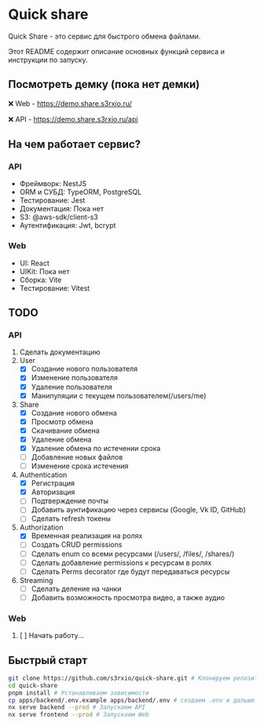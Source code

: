 # Quick share

Quick Share - это сервис для быстрого обмена файлами.

Этот README содержит описание основных функций сервиса и инструкции по запуску.

## Посмотреть демку (пока нет демки)

:x: Web - https://demo.share.s3rxio.ru/

:x: API - https://demo.share.s3rxio.ru/api

## На чем работает сервис?

### API

- Фреймворк: NestJS
- ORM и СУБД: TypeORM, PostgreSQL
- Тестирование: Jest
- Документация: Пока нет
- S3: @aws-sdk/client-s3
- Аутентификация: Jwt, bcrypt

### Web

- UI: React
- UIKit: Пока нет
- Сборка: Vite
- Тестирование: Vitest

## TODO

### API

1. Сделать документацию
2. User
   - [x] Создание нового пользователя
   - [x] Изменение пользователя
   - [x] Удаление пользователя
   - [x] Манипуляции с текущем пользователем(/users/me)
3. Share
   - [x] Создание нового обмена
   - [x] Просмотр обмена
   - [x] Скачивание обмена
   - [x] Удаление обмена
   - [x] Удаление обмена по истечении срока
   - [ ] Добавление новых файлов
   - [ ] Изменение срока истечения
4. Authentication
   - [x] Регистрация
   - [x] Авторизация
   - [ ] Подтверждение почты
   - [ ] Добавить аунтификацию через сервисы (Google, Vk ID, GitHub)
   - [ ] Сделать refresh токены
5. Authorization
   - [x] Временная реализация на ролях
   - [ ] Создать CRUD permissions
   - [ ] Сделать enum со всеми ресурсами (/users/, /files/, /shares/)
   - [ ] Сделать добавление permissions к ресурсам в ролях
   - [ ] Сделать Perms decorator где будут передаваться ресурсы
6. Streaming
   - [ ] Сделать деление на чанки
   - [ ] Добавить возможность просмотра видео, а также аудио

### Web

1. [ ] Начать работу...

## Быстрый старт

```sh
git clone https://github.com/s3rxio/quick-share.git # Клонируем репозиторий
cd quick-share
pnpm install # Устанавливаем зависимости
cp apps/backend/.env.example apps/backend/.env # создаем .env и дальше в нем настраиваем все по своему вкусу
nx serve backend --prod # Запускаем API
nx serve frontend --prod # Запускаем Web
```
